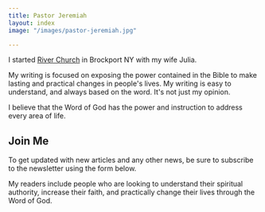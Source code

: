 ```yaml
---
title: Pastor Jeremiah
layout: index
image: "/images/pastor-jeremiah.jpg"

---
```

I started [River Church](https://riverbrockport.com) in Brockport NY with my wife Julia. 

My writing is focused on exposing the power contained in the Bible to make lasting and practical changes in people's lives. My writing is easy to understand, and always based on the word. It's not just my opinion.

I believe that the Word of God has the power and instruction to address every area of life.

## Join Me

To get updated with new articles and any other news, be sure to subscribe to the newsletter using the form below.

My readers include people who are looking to understand their spiritual authority, increase their faith, and practically change their lives through the Word of God.